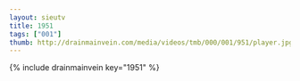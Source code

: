 ```yaml
--- 
layout: sieutv
title: 1951
tags: ["001"]
thumb: http://drainmainvein.com/media/videos/tmb/000/001/951/player.jpg
---
```

{% include drainmainvein key="1951" %} 
